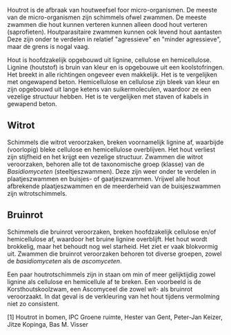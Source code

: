 Houtrot is de afbraak van houtweefsel foor micro-organismen. De meeste van de micro-organismen zijn schimmels ofwel zwammen. De meeste zwammen die hout kunnen verteren kunnen alleen dood hout verteren (saprofieten). Houtparasitaire zwammen kunnen ook levend hout aantasten Deze zijn onder te verdelen in relatief "agressieve" en "minder agressieve", maar de grens is nogal vaag.

Hout is hoofdzakelijk opgebouwd uit lignine, cellulose en hemicellulose. Lignine (houtstof) is bruin van kleur en is opgebouwe uit een koolstofringen. Het breekt in alle richtingen ongeveer even makkelijk. Het is te vergelijken met ongewapend beton. Hemicellulose en cellulose zijn bleek van kleur en zijn opgebouwd uit lange ketens van suikermoleculen, waardoor ze een vezelige structuur hebben. Het is te vergelijken met staven of kabels in gewapend beton.


## Witrot
Schimmels die witrot veroorzaken, breken voornamelijk lignine af, waarbijde (voorlopig) bleke cellulose en hemicellulose overblijven. Het hout verliest zijn stijfheid en het krijgt een vezelige structuur.
Zwammen die witrot veroorzaken, behoren alle tot de taxonomische groep (klasse) van de *Basidiomyceten* (steeltjeszwammen). Deze zijn weer onder te verdelen in plaatjeszwammen en buisjes- of gaatjeszwammen. Vrijwel alle hout afbrekende plaatjeszwammen en de meerderheid van de buisjeszwammen zijn witrotschimmels. 

## Bruinrot
Schimmels die bruinrot veroorzaken, breken hoofdzakelijk cellulose en/of hemicellulose af, waardoor het bruine lignine overblijft. Het hout wordt brokkelig, maar het behoudt nog wel starheid. Het ziet er vaak blokvormig uit. 
Zwammen die bruinrot veroorzaken behoren tot diverse groepen, zowel de *basidiomyceten* als de *ascomyceten*.

Een paar houtrotschimmels zijn in staan om min of meer gelijktijdig zowel lignine als cellulose en hemicellule af te breken. Een voorbeeld is de Korsthoutskoolzwam, een Ascomyceel die zowel wit- als bruinrot veroorzaakt. In dat geval is de verkleuring van het hout tijdens vermolming niet zo consistent.


\[1\] Houtrot in bomen, IPC Groene ruimte, Hester van Gent, Peter-Jan Keizer, Jitze Kopinga, Bas M. Visser

